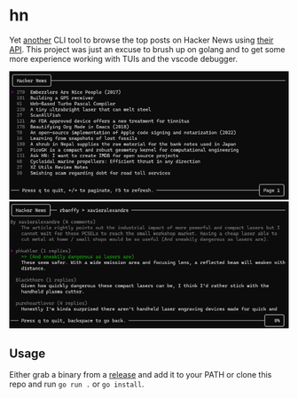 # hn
Yet [another](https://github.com/donnemartin/haxor-news) CLI tool to browse the top posts on Hacker News using [their API](https://github.com/HackerNews/API). This project was just an excuse to brush up on golang and to get some more experience working with TUIs and the vscode debugger.

<img src="./docs/top-menu.png">

<img src="./docs/comment-thread.png">

## Usage

Either grab a binary from a [release](https://github.com/dominickp/hn/releases) and add it to your PATH or clone this repo and run `go run .` or `go install`.
